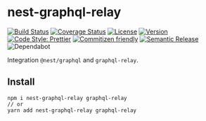 # nest-graphql-relay

[![Build Status](https://img.shields.io/github/workflow/status/xudongdev/nest-graphql-relay/Node.js%20CI)](https://github.com/xudongdev/nest-graphql-relay/actions?query=workflow%3A%22Node.js+CI%22)
[![Coverage Status](https://img.shields.io/codecov/c/github/xudongdev/nest-graphql-relay)](https://codecov.io/github/xudongdev/nest-graphql-relay)
[![License](https://img.shields.io/npm/l/nest-graphql-relay)](https://www.npmjs.com/package/nest-graphql-relay)
[![Version](https://img.shields.io/npm/v/nest-graphql-relay)](https://www.npmjs.com/package/nest-graphql-relay)
[![Code Style: Prettier](https://img.shields.io/badge/code_style-prettier-ff69b4.svg)](https://github.com/prettier/prettier)
[![Commitizen friendly](https://img.shields.io/badge/commitizen-friendly-brightgreen.svg)](http://commitizen.github.io/cz-cli/)
[![Semantic Release](https://img.shields.io/badge/%20%20%F0%9F%93%A6%F0%9F%9A%80-semantic--release-e10079.svg)](https://github.com/semantic-release/semantic-release)
![Dependabot](https://badgen.net/dependabot/thepracticaldev/dev.to?icon=dependabot)

Integration `@nest/graphql` and `graphql-relay`.

## Install

```shell
npm i nest-graphql-relay graphql-relay
// or
yarn add nest-graphql-relay graphql-relay
```
